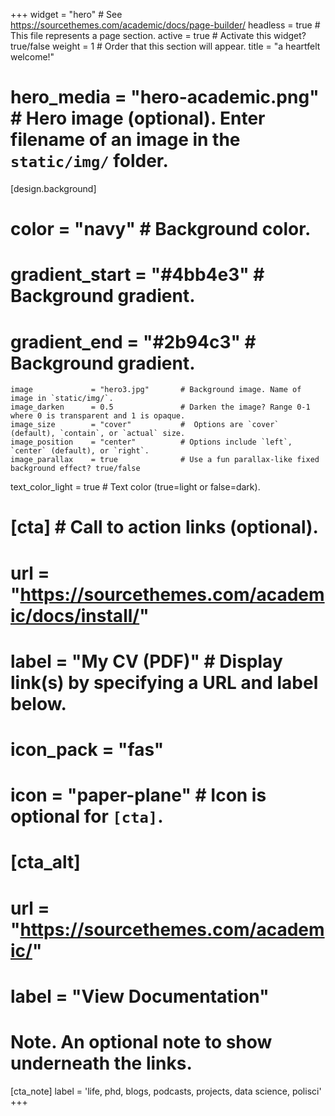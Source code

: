 +++
widget      = "hero"  # See https://sourcethemes.com/academic/docs/page-builder/
headless    = true    # This file represents a page section.
active      = true    # Activate this widget? true/false
weight      = 1       # Order that this section will appear.
title       = "a heartfelt welcome!"
# hero_media = "hero-academic.png"    # Hero image (optional). Enter filename of an image in the `static/img/` folder.

[design.background]
  # color             = "navy"            # Background color.
  # gradient_start    = "#4bb4e3"         # Background gradient.
  # gradient_end      = "#2b94c3"         # Background gradient.
  
    image             = "hero3.jpg"       # Background image. Name of image in `static/img/`.      
    image_darken      = 0.5               # Darken the image? Range 0-1 where 0 is transparent and 1 is opaque.
    image_size        = "cover"           #  Options are `cover` (default), `contain`, or `actual` size.
    image_position    = "center"          # Options include `left`, `center` (default), or `right`.
    image_parallax    = true              # Use a fun parallax-like fixed background effect? true/false
  
  text_color_light    = true              # Text color (true=light or false=dark).

# [cta]                                   # Call to action links (optional).
#  url        = "https://sourcethemes.com/academic/docs/install/"           
#  label      = "My CV (PDF)"             # Display link(s) by specifying a URL and label below.
#  icon_pack  = "fas"
#  icon       = "paper-plane"             # Icon is optional for `[cta]`.
  
# [cta_alt]
#  url        = "https://sourcethemes.com/academic/"
#  label      = "View Documentation"

# Note. An optional note to show underneath the links.
[cta_note]
  label       = 'life, phd, blogs, podcasts, projects, data science, polisci'
+++

